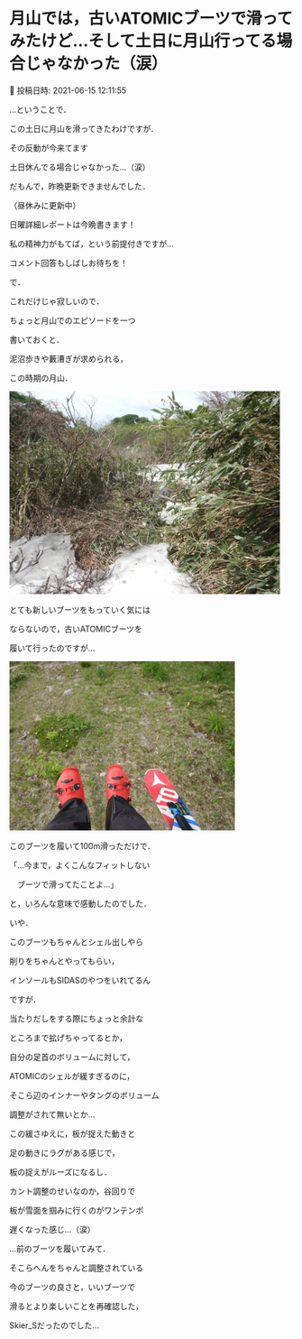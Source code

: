 # 月山では，古いATOMICブーツで滑ってみたけど…そして土日に月山行ってる場合じゃなかった（涙）

📅 投稿日時: 2021-06-15 12:11:55

…ということで．


この土日に月山を滑ってきたわけですが．





その反動が今来てます





土日休んでる場合じゃなかった…（涙）





だもんで，昨晩更新できませんでした．


（昼休みに更新中）





日曜詳細レポートは今晩書きます！


私の精神力がもてば，という前提付きですが…





コメント回答もしばしお待ちを！





で．


これだけじゃ寂しいので．


ちょっと月山でのエピソードを一つ


書いておくと．


泥沼歩きや藪漕ぎが求められる，


この時期の月山．




![4727c8239412d2443ac7b39169c504d2.jpg](images/4727c8239412d2443ac7b39169c504d2.jpg)




とても新しいブーツをもっていく気には


ならないので，古いATOMICブーツを


履いて行ったのですが…




![d18a73aa4556e052ec3bf72128988d7f.jpg](images/d18a73aa4556e052ec3bf72128988d7f.jpg)







このブーツを履いて100m滑っただけで．


「…今まで，よくこんなフィットしない


　ブーツで滑ってたことよ…」


と，いろんな意味で感動したのでした．





いや．


このブーツもちゃんとシェル出しやら


削りをちゃんとやってもらい，


インソールもSIDASのやつをいれてるん


ですが．


当たりだしをする際にちょっと余計な


ところまで拡げちゃってるとか，


自分の足首のボリュームに対して，


ATOMICのシェルが緩すぎるのに，


そこら辺のインナーやタングのボリューム


調整がされて無いとか…





この緩さゆえに，板が捉えた動きと


足の動きにラグがある感じで，


板の捉えがルーズになるし．


カント調整のせいなのか，谷回りで


板が雪面を掴みに行くのがワンテンポ


遅くなった感じ…（涙）





…前のブーツを履いてみて．


そこらへんをちゃんと調整されている


今のブーツの良さと，いいブーツで


滑るとより楽しいことを再確認した，


Skier_Sだったのでした…
